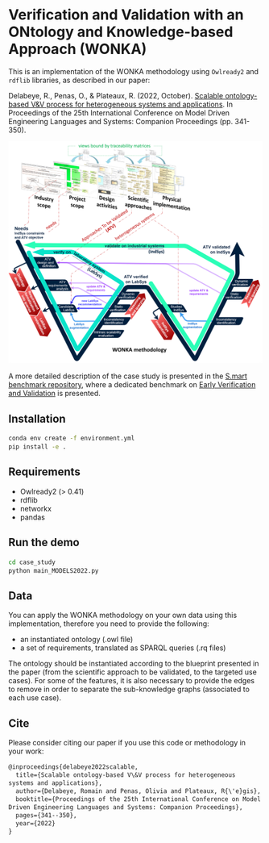 # Verification and Validation with an ONtology and Knowledge-based Approach (WONKA)

This is an implementation of the WONKA methodology using `Owlready2` and `rdflib` libraries, as described in our paper:

Delabeye, R., Penas, O., & Plateaux, R. (2022, October). [Scalable ontology-based V&V process for heterogeneous systems and applications](https://hal.science/hal-03912273/document). In Proceedings of the 25th International Conference on Model Driven Engineering Languages and Systems: Companion Proceedings (pp. 341-350).

![mbse_wonka_whitebkg](case_study/fig/mbse_wonka_whitebkg.png)

A more detailed description of the case study is presented in the [S.mart benchmark repository](https://github.com/GIS-S-mart), where a dedicated benchmark on [Early Verification and Validation](https://github.com/GIS-S-mart/Benchmark-1_MBSE_for_Early_Validation_and_Verification) is presented.

## Installation

```bash
conda env create -f environment.yml
pip install -e .
```

## Requirements
* Owlready2 (> 0.41)
* rdflib
* networkx
* pandas

## Run the demo

```bash
cd case_study
python main_MODELS2022.py
```

## Data

You can apply the WONKA methodology on your own data using this implementation, therefore you need to provide the following:
* an instantiated ontology (.owl file)
* a set of requirements, translated as SPARQL queries (.rq files)

The ontology should be instantiated according to the blueprint presented in the paper (from the scientific approach to be validated, to the targeted use cases). For some of the features, it is also necessary to provide the edges to remove in order to separate the sub-knowledge graphs (associated to each use case).

## Cite

Please consider citing our paper if you use this code or methodology in your work:

```
@inproceedings{delabeye2022scalable,
  title={Scalable ontology-based V\&V process for heterogeneous systems and applications},
  author={Delabeye, Romain and Penas, Olivia and Plateaux, R{\'e}gis},
  booktitle={Proceedings of the 25th International Conference on Model Driven Engineering Languages and Systems: Companion Proceedings},
  pages={341--350},
  year={2022}
}
```
